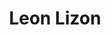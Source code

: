 ---
title: Leon Lizon
organization: Practical Action
talk: "Mapping against wildfires in Bolivia [HOT 2020 Micrograntee]"
permalink: /speakers/#leon
---